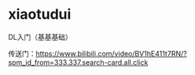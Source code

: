 # xiaotudui
DL入门（基基基础）

传送门：https://www.bilibili.com/video/BV1hE411t7RN/?spm_id_from=333.337.search-card.all.click

